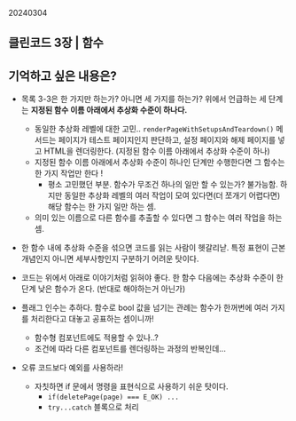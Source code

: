 20240304

## 클린코드 3장 | 함수

## 기억하고 싶은 내용은?

- 목록 3-3은 한 가지만 하는가? 아니면 세 가지를 하는가? 위에서 언급하는 세 단계는 **지정된 함수 이름 아래에서 추상화 수준이 하나다.**

  - 동일한 추상화 레벨에 대한 고민.. `renderPageWithSetupsAndTeardown()` 메서드는 페이지가 테스트 페이지인지 판단하고, 설정 페이지와 해제 페이지를 넣고 HTML을 렌더링한다. (지정된 함수 이름 아래에서 추상화 수준이 하나)
  - 지정된 함수 이름 아래에서 추상화 수준이 하나인 단계만 수행한다면 그 함수는 한 가지 작업만 한다 !
    - 평소 고민했던 부분. 함수가 무조건 하나의 일만 할 수 있는가? 불가능함. 하지만 동일한 추상화 레벨의 여러 작업이 모여 있다면(더 쪼개기 어렵다면) 해당 함수는 한 가지 일만 하는 셈.
  - 의미 있는 이름으로 다른 함수를 추출할 수 있다면 그 함수는 여러 작업을 하는 셈.

- 한 함수 내에 추상화 수준을 섞으면 코드를 읽는 사람이 헷갈리낟. 특정 표현이 근본 개념인지 아니면 세부사항인지 구분하기 어려운 탓이다.

- 코드는 위에서 아래로 이야기처럼 읽혀야 좋다. 한 함수 다음에는 추상화 수준이 한 단계 낮은 함수가 온다. (반대로 해야하는거 아닌가)
- 플래그 인수는 추하다. 함수로 bool 값을 넘기는 관례는 함수가 한꺼번에 여러 가지를 처리한다고 대놓고 공표하는 셈이니까!

  - 함수형 컴포넌트에도 적용할 수 있나..?
  - 조건에 따라 다른 컴포넌트를 렌더링하는 과정의 반복인데...

- 오류 코드보다 예외를 사용하라!
  - 자칫하면 if 문에서 명령을 표현식으로 사용하기 쉬운 탓이다.
    - `if(deletePage(page) === E_OK) ...`
    - `try...catch` 블록으로 처리

